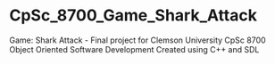 # CpSc_8700_Game_Shark_Attack
Game: Shark Attack - Final project for Clemson University CpSc 8700 Object Oriented Software Development Created using C++ and SDL
